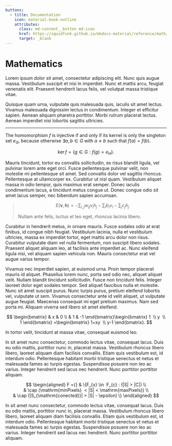 ```yaml
---
buttons:
  - title: Documentation
    icon: material-book-outline
    attributes:
      class: md-content__button md-icon
      href: https://squidfunk.github.io/mkdocs-material/reference/math/
      target: _blank
---
```


# Mathematics

Lorem ipsum dolor sit amet, consectetur adipiscing elit. Nunc quis augue massa. Vestibulum suscipit et nisi in imperdiet. Nunc et mattis arcu, feugiat venenatis elit. Praesent hendrerit lacus felis, vel volutpat massa tristique vitae.

Quisque quam urna, vulputate quis malesuada quis, iaculis sit amet lectus. Vivamus malesuada dignissim lectus in condimentum. Integer et efficitur sapien. Aenean aliquam pharetra porttitor. Morbi rutrum placerat lectus. Aenean imperdiet nisi lobortis sagittis ultricies.

---

The homomorphism $f$ is injective if and only if its kernel is only the 
singleton set $e_G$, because otherwise $\exists a,b\in G$ with $a\neq b$ such 
that $f(a)=f(b)$.

$$
\operatorname{ker} f=\{g\in G:f(g)=e_{H}\}{\mbox{.}}
$$

Mauris tincidunt, tortor eu convallis sollicitudin, ex risus blandit ligula, vel pulvinar lorem ante eget orci. Fusce pellentesque pulvinar velit, non molestie mi pellentesque sit amet. Sed convallis dolor vel sagittis rhoncus. Pellentesque at ullamcorper ex. Curabitur ut nisl quam. Vestibulum aliquet massa in odio tempor, quis maximus erat semper. Donec iaculis condimentum lacus, a tincidunt metus congue ut. Donec congue odio sit amet lacus semper, nec bibendum sapien accumsan.

> $$
> E(\mathbf{v}, \mathbf{h}) = -\sum_{i,j}w_{ij}v_i h_j - \sum_i b_i v_i - \sum_j c_j h_j
> $$
>
> Nullam ante felis, luctus et leo eget, rhoncus lacinia libero.

Curabitur in hendrerit metus, in ornare mauris. Fusce sodales odio at erat finibus, id congue nibh feugiat. Vestibulum lacinia, nulla et vestibulum ultricies, massa ex imperdiet tortor, eget mattis arcu dolor non risus. Curabitur vulputate diam vel nulla fermentum, non suscipit libero sodales. Praesent aliquet aliquam leo, at facilisis ante imperdiet ac. Nunc eleifend ligula nisi, vel aliquam sapien vehicula non. Mauris consectetur erat vel augue varius tempor.

Vivamus nec imperdiet sapien, at euismod urna. Proin tempor placerat mauris id aliquet. Phasellus lorem nunc, porta sed odio nec, aliquet aliquet velit. Nullam blandit tincidunt sollicitudin. Fusce non tincidunt felis. Integer laoreet dolor eget sodales tempor. Sed aliquet faucibus nulla et molestie. Nunc sit amet suscipit purus. Nunc turpis purus, pretium eleifend lobortis vel, vulputate ut sem. Vivamus consectetur ante id velit aliquet, ut vulputate augue feugiat. Maecenas consequat mi eget pretium maximus. Nam sed porta mi. Aliquam viverra sed libero sit amet eleifend.

$$
\begin{bmatrix}
  & x & 0 \\
  & 1 & -1
\end{bmatrix}\begin{bmatrix}
  1  \\
  y  \\
  1
\end{bmatrix}
=\begin{bmatrix}
  1+xy  \\
  y-1
\end{bmatrix}.
$$

In tortor velit, tincidunt at massa vitae, consequat euismod leo. 

In sit amet nunc consectetur, commodo lectus vitae, consequat lacus. Duis eu odio mattis, porttitor nunc in, placerat massa. Vestibulum rhoncus libero libero, laoreet aliquam diam facilisis convallis. Etiam quis vestibulum est, id interdum odio. Pellentesque habitant morbi tristique senectus et netus et malesuada fames ac turpis egestas. Suspendisse posuere non leo ac varius. Integer hendrerit sed lacus nec hendrerit. Nunc porttitor porttitor aliquam.

$$
\begin{aligned}
F ={} & \{F_{x} \in  F_{c} : (|S| > |C|) \\
  & \cap (\mathrm{minPixels}  < |S| < \mathrm{maxPixels}) \\
  & \cap (|S_{\mathrm{conected}}| > |S| - \epsilon) \}
\end{aligned}
$$

In sit amet nunc consectetur, commodo lectus vitae, consequat lacus. Duis eu odio mattis, porttitor nunc in, placerat massa. Vestibulum rhoncus libero libero, laoreet aliquam diam facilisis convallis. Etiam quis vestibulum est, id interdum odio. Pellentesque habitant morbi tristique senectus et netus et malesuada fames ac turpis egestas. Suspendisse posuere non leo ac varius. Integer hendrerit sed lacus nec hendrerit. Nunc porttitor porttitor aliquam.
